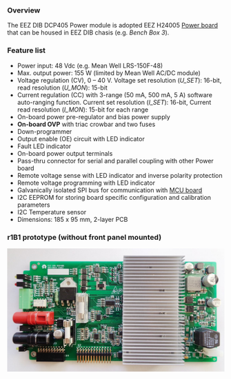 ### Overview

The EEZ DIB DCP405 Power module is adopted EEZ H24005 [Power board](https://github.com/eez-open/psu-hw/tree/master/Power%20board) that can be housed in EEZ DIB chasis (e.g. _Bench Box 3_).

### Feature list
- Power input: 48 Vdc (e.g. Mean Well LRS-150F-48)
- Max. output power: 155 W (limited by Mean Well AC/DC module) 
- Voltage regulation (CV), 0 – 40 V. Voltage set resolution (_U_SET_): 16-bit, read resolution (_U_MON_): 15-bit
- Current regulation (CC) with 3-range (50 mA, 500 mA, 5 A) software auto-ranging function. Current set resolution (_I_SET_): 16-bit, Current read resolution (_I_MON_): 15-bit for each range
- On-board power pre-regulator and bias power supply
- **On-board OVP** with triac crowbar and two fuses
- Down-programmer
- Output enable (OE) circuit with LED indicator
- Fault LED indicator
- On-board power output terminals
- Pass-thru connector for serial and parallel coupling with other Power board
- Remote voltage sense with LED indicator and inverse polarity protection
- Remote voltage programming with LED indicator
- Galvanically isolated SPI bus for communication with [MCU board](https://github.com/eez-open/modular-psu/tree/master/mcu)
- I2C EEPROM for storing board specific configuration and calibration parameters
- I2C Temperature sensor
- Dimensions: 185 x 95 mm, 2-layer PCB

### r1B1 prototype (without front panel mounted)

![prototype](Images/DCP405_r1B1_prototype.jpg)
